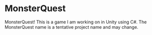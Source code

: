 # MonsterQuest
MonsterQuest! This is a game I am working on in Unity using C#. The MonsterQuest name is a tentative project name and may change. 
